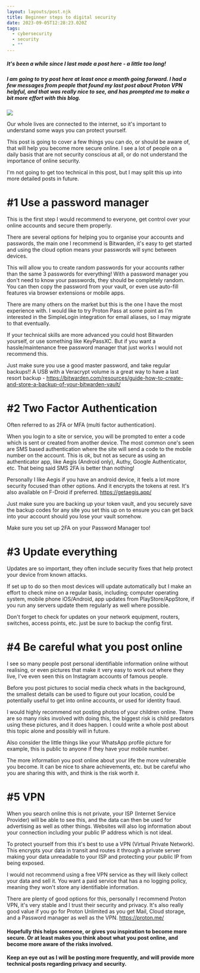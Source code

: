 ```yaml
---
layout: layouts/post.njk
title: Beginner steps to digital security
date: 2023-09-05T12:28:23.020Z
tags:
  - cybersecurity
  - security
  - ""
---
```

##### *It's been a while since I last made a post here - a little too long!*

##### *I am going to try post here at least once a month going forward. I had a few messages from people that found my last post about Proton VPN helpful, and that was really nice to see, and has prompted me to make a bit more effort with this blog.*

![](/images/pexels-scott-webb-430208.jpg)

Our whole lives are connected to the internet, so it's important to understand some ways you can protect yourself.

This post is going to cover a few things you can do, or should be aware of, that will help you become more secure online. I see a lot of people on a daily basis that are not security conscious at all, or do not understand the importance of online security. 

I'm not going to get too technical in this post, but I may split this up into more detailed posts in future. 

# \#1 Use a password manager

This is the first step I would recommend to everyone, get control over your online accounts and secure them properly. 

There are several options for helping you to organise your accounts and passwords, the main one I recommend is Bitwarden, it's easy to get started and using the cloud option means your passwords will sync between devices.

This will allow you to create random passwords for your accounts rather than the same 3 passwords for everything! With a password manager you don't need to know your passwords, they should be completely random. You can then copy the password from your vault, or even use auto-fill features via browser extensions or mobile apps. 

There are many others on the market but this is the one I have the most experience with. I would like to try Proton Pass at some point as I'm interested in the SimpleLogin integration for email aliases, so I may migrate to that eventually.

If your technical skills are more advanced you could host Bitwarden yourself, or use something like KeyPassXC. But if you want a hassle/maintenance free password manager that just works I would not recommend this. 

Just make sure you use a good master password, and take regular backups!! A USB with a Veracrypt volume is a great way to have a last resort backup - <https://bitwarden.com/resources/guide-how-to-create-and-store-a-backup-of-your-bitwarden-vault/>

# \#2 Two Factor Authentication

Often referred to as 2FA or MFA (multi factor authentication).

When you login to a site or service, you will be prompted to enter a code which is sent or created from another device. The most common one's seen are SMS based authentication where the site will send a code to the mobile number on the account. This is ok, but not as secure as using an authenticator app, like Aegis (Android only), Authy, Google Authenticator, etc. That being said SMS 2FA is better than nothing! 

Personally I like Aegis if you have an android device, it feels a lot more security focused than other options. And it encrypts the tokens at rest. It's also available on F-Droid if preferred. <https://getaegis.app/>

Just make sure you are backing up your token vault, and you securely save the backup codes for any site you set this up on to ensure you can get back into your account should you lose your vault somehow.

Make sure you set up 2FA on your Password Manager too! 

# \#3 Update everything

Updates are so important, they often include security fixes that help protect your device from known attacks. 

If set up to do so then most devices will update automatically but I make an effort to check mine on a regular basis, including; computer operating system, mobile phone iOS/Android, app updates from PlayStore/AppStore, if you run any servers update them regularly as well where possible. 

Don't forget to check for updates on your network equipment, routers, switches, access points, etc. just be sure to backup the config first. 

# \#4 Be careful what you post online

I see so many people post personal identifiable information online without realising, or even pictures that make it very easy to work out where they live, I've even seen this on Instagram accounts of famous people. 

Before you post pictures to social media check whats in the background, the smallest details can be used to figure out your location, could be potentially useful to get into online accounts, or used for identity fraud. 

I would highly recommend not posting photos of your children online. There are so many risks involved with doing this, the biggest risk is child predators using these pictures, and it does happen. I could write a whole post about this topic alone and possibly will in future. 

Also consider the little things like your WhatsApp profile picture for example, this is public to anyone if they have your mobile number.

The more information you post online about your life the more vulnerable you become. It can be nice to share achievements, etc. but be careful who you are sharing this with, and think is the risk worth it.

# \#5 VPN

When you search online this is not private, your ISP (Internet Service Provider) will be able to see this, and the data can then be used for advertising as well as other things. Websites will also log information about your connection including your public IP address which is not ideal.

To protect yourself from this it's best to use a VPN (Virtual Private Network). This encrypts your data in transit and routes it through a private server making your data unreadable to your ISP and protecting your public IP from being exposed.

I would not recommend using a free VPN service as they will likely collect your data and sell it. You want a paid service that has a no logging policy, meaning they won't store any identifiable information.

There are plenty of good options for this, personally I recommend Proton VPN, it's very stable and I trust their security and privacy. It's also really good value if you go for Proton Unlimited as you get Mail, Cloud storage, and a Password manager as well as the VPN. <https://proton.me/>



#### Hopefully this helps someone, or gives you inspiration to become more secure. Or at least makes you think about what you post online, and become more aware of the risks involved.

#### Keep an eye out as I will be posting more frequently, and will provide more technical posts regarding privacy and security.